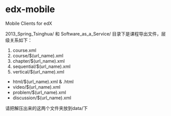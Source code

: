 edx-mobile
==========

Mobile Clients for edX

2013_Spring_Tsinghua/ 和 Software_as_a_Service/ 目录下是课程导出文件，层级关系如下：
 1. course.xml
 2. course/$(url_name).xml
 3. chapter/$(url_name).xml
 4. sequential/$(url_name).xml
 5. vertical/$(url_name).xml
   * html/$(url_name).xml & .html
   * video/$(url_name).xml
   * problem/$(url_name).xml
   * discussion/$(url_name).xml

请把解压出来的这两个文件夹放到data/下